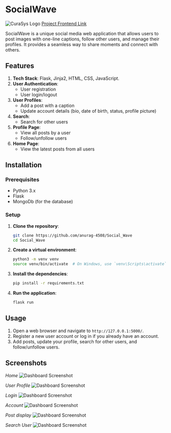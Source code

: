 # SocialWave
![CuraSys Logo](https://snipboard.io/2guiCt.jpg)
[Project Frontend Link](https://social-wave.onrender.com/)

SocialWave is a unique social media web application that allows users to post images with one-line captions, follow other users, and manage their profiles. It provides a seamless way to share moments and connect with others.

## Features
1. **Tech Stack**: Flask, Jinja2, HTML, CSS, JavaScript.
2. **User Authentication**:
   - User registration
   - User login/logout
3. **User Profiles**:
   - Add a post with a caption
   - Update account details (bio, date of birth, status, profile picture)
4. **Search**:
   - Search for other users
5. **Profile Page**:
   - View all posts by a user
   - Follow/unfollow users
6. **Home Page**:
   - View the latest posts from all users

## Installation

### Prerequisites
- Python 3.x
- Flask
- MongoDb (for the database)

### Setup
1. **Clone the repository**:
    ```bash
    git clone https://github.com/anurag-4508/Social_Wave
    cd Social_Wave
    ```

2. **Create a virtual environment**:
    ```bash
    python3 -m venv venv
    source venv/bin/activate  # On Windows, use `venv\Scripts\activate`
    ```

3. **Install the dependencies**:
    ```bash
    pip install -r requirements.txt
    ```

5. **Run the application**:
    ```bash
    flask run
    ```

## Usage
1. Open a web browser and navigate to `http://127.0.0.1:5000/`.
2. Register a new user account or log in if you already have an account.
3. Add posts, update your profile, search for other users, and follow/unfollow users.


## Screenshots
*Home*
![Dashboard Screenshot](https://snipboard.io/Ttxhr9.jpg)

*User Profile*
![Dashboard Screenshot](https://snipboard.io/cDFuIg.jpg)

*Login*
![Dashboard Screenshot](https://snipboard.io/jnosJ5.jpg)

*Account*
![Dashboard Screenshot](https://snipboard.io/xWtfBn.jpg)

*Post display*
![Dashboard Screenshot](https://snipboard.io/Tz0xDj.jpg)

*Search User*
![Dashboard Screenshot](https://snipboard.io/6cfHvG.jpg)
